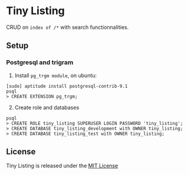 # Tiny Listing

CRUD on ``index of /*`` with search functionnalities.

## Setup
### Postgresql and trigram

1. Install ``pg_trgm module``, on ubuntu:

```shell
[sudo] aptitude install postgresql-contrib-9.1
psql
> CREATE EXTENSION pg_trgm;
```

2. Create role and databases

```shell
psql
> CREATE ROLE tiny_listing SUPERUSER LOGIN PASSWORD 'tiny_listing';
> CREATE DATABASE tiny_listing_development with OWNER tiny_listing;
> CREATE DATABASE tiny_listing_test with OWNER tiny_listing;
```

## License

Tiny Listing is released under the [MIT
License](http://opensource.org/licenses/MIT)

